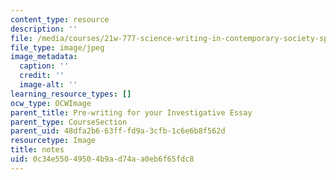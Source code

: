 ```yaml
---
content_type: resource
description: ''
file: /media/courses/21w-777-science-writing-in-contemporary-society-spring-2017/0c34e55049504b9ad74aa0eb6f65fdc8_notes.jpg
file_type: image/jpeg
image_metadata:
  caption: ''
  credit: ''
  image-alt: ''
learning_resource_types: []
ocw_type: OCWImage
parent_title: Pre-writing for your Investigative Essay
parent_type: CourseSection
parent_uid: 48dfa2b6-63ff-fd9a-3cfb-1c6e6b8f562d
resourcetype: Image
title: notes
uid: 0c34e550-4950-4b9a-d74a-a0eb6f65fdc8
---
```

